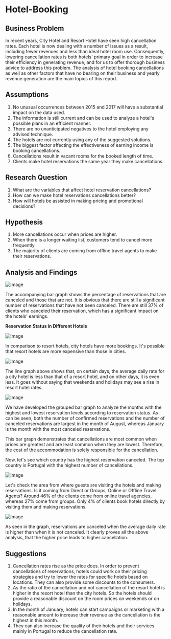 # Hotel-Booking

## Business Problem

In recent years, City Hotel and Resort Hotel have seen high cancellation rates. Each hotel is now dealing with a number of issues as a result, including fewer revenues and less than ideal hotel room use. Consequently, lowering cancellation rates is both hotels' primary goal in order to increase their efficiency in generating revenue, and for us to offer thorough business advice to address this problem. The analysis of hotel booking cancellations as well as other factors that have no bearing on their business and yearly revenue generation are the main topics of this report.

## Assumptions

1. No unusual occurrences between 2015 and 2017 will have a substantial impact on the data used.
2. The information is still current and can be used to analyze a hotel's possible plans in an efficient manner.
3. There are no unanticipated negatives to the hotel employing any advised technique.
4. The hotels are not currently using any of the suggested solutions.
5. The biggest factor affecting the effectiveness of earning income is booking cancellations.
6. Cancellations result in vacant rooms for the booked length of time.
7. Clients make hotel reservations the same year they make cancellations.

## Research Question

1. What are the variables that affect hotel reservation cancellations?
2. How can we make hotel reservations cancellations better?
3. How will hotels be assisted in making pricing and promotional decisions?

## Hypothesis

1. More cancellations occur when prices are higher.
2. When there is a longer waiting list, customers tend to cancel more frequently.
3. The majority of clients are coming from offline travel agents to make their reservations.

## Analysis and Findings

![image](https://github.com/user-attachments/assets/00520950-546b-4b6a-b6e7-ba4f9409f074)

The accompanying bar graph shows the percentage of reservations that are canceled and those that are not. It is obvious that there are still a significant number of reservations that have not been canceled. There are still 37% of clients who canceled their reservation, which has a significant impact on the hotels' earnings.

**Reservation Status in Different Hotels**

![image](https://github.com/user-attachments/assets/fce51deb-877b-4b38-af27-9fb636c120d4)

In comparison to resort hotels, city hotels have more bookings. It's possible that resort hotels are more expensive than those in cities.


![image](https://github.com/user-attachments/assets/01d56e24-655f-4177-a23b-4a646ac20aa9)



The line graph above shows that, on certain days, the average daily rate for a city hotel is less than that of a resort hotel, and on other days, it is even less. It goes without saying that weekends and holidays may see a rise in resort hotel rates.

![image](https://github.com/user-attachments/assets/030338b0-fe56-408c-ab22-4b10cf4d92d0)


We have developed the grouped bar graph to analyze the months with the highest and lowest reservation levels according to reservation status. As can be seen, both the number of confirmed reservations and the number of canceled reservations are largest in the month of August, whereas January is the month with the most canceled reservations.

This bar graph demonstrates that cancellations are most common when prices are greatest and are least common when they are lowest. Therefore, the cost of the accommodation is solely responsible for the cancellation.

Now, let's see which country has the highest reservation canceled. The top country is Portugal with the highest number of cancellations.

![image](https://github.com/user-attachments/assets/f6e26efc-5cbc-49f1-87f5-c0494640f50e)


Let's check the area from where guests are visiting the hotels and making reservations. Is it coming from Direct or Groups, Online or Offline Travel Agents? Around 46% of the clients come from online travel agencies, whereas 27% come from groups. Only 4% of clients book hotels directly by visiting them and making reservations.


![image](https://github.com/user-attachments/assets/d8d86cab-7b25-4303-9ca1-7ca5de79e0b3)


As seen in the graph, reservations are canceled when the average daily rate is higher than when it is not canceled. It clearly proves all the above analysis, that the higher price leads to higher cancellation.

## Suggestions

1. Cancellation rates rise as the price does. In order to prevent cancellations of reservations, hotels could work on their pricing strategies and try to lower the rates for specific hotels based on locations. They can also provide some discounts to the consumers.
2. As the ratio of the cancellation and not cancellation of the resort hotel is higher in the resort hotel than the city hotels. So the hotels should provide a reasonable discount on the room prices on weekends or on holidays.
3. In the month of January, hotels can start campaigns or marketing with a reasonable amount to increase their revenue as the cancellation is the highest in this month.
4. They can also increase the quality of their hotels and their services mainly in Portugal to reduce the cancellation rate.


